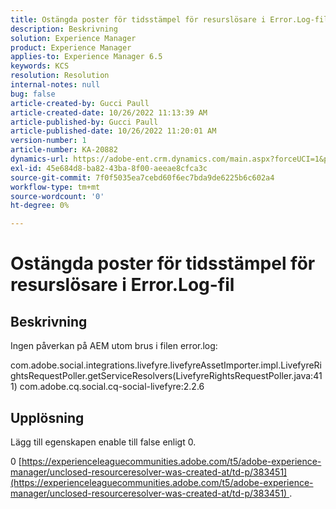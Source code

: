 ```yaml
---
title: Ostängda poster för tidsstämpel för resurslösare i Error.Log-fil
description: Beskrivning
solution: Experience Manager
product: Experience Manager
applies-to: Experience Manager 6.5
keywords: KCS
resolution: Resolution
internal-notes: null
bug: false
article-created-by: Gucci Paull
article-created-date: 10/26/2022 11:13:39 AM
article-published-by: Gucci Paull
article-published-date: 10/26/2022 11:20:01 AM
version-number: 1
article-number: KA-20882
dynamics-url: https://adobe-ent.crm.dynamics.com/main.aspx?forceUCI=1&pagetype=entityrecord&etn=knowledgearticle&id=ada9e535-1f55-ed11-bba2-6045bd006268
exl-id: 45e684d8-ba82-43ba-8f00-aeeae8cfca3c
source-git-commit: 7f0f5035ea7cebd60f6ec7bda9de6225b6c602a4
workflow-type: tm+mt
source-wordcount: '0'
ht-degree: 0%

---
```


# Ostängda poster för tidsstämpel för resurslösare i Error.Log-fil

## Beskrivning


Ingen påverkan på AEM utom brus i filen error.log:

com.adobe.social.integrations.livefyre.livefyreAssetImporter.impl.LivefyreRightsRequestPoller.getServiceResolvers(LivefyreRightsRequestPoller.java:411) com.adobe.cq.social.cq-social-livefyre:2.2.6


## Upplösning


Lägg till egenskapen enable till false enligt 0.

0 [https://experienceleaguecommunities.adobe.com/t5/adobe-experience-manager/unclosed-resourceresolver-was-created-at/td-p/383451](https://experienceleaguecommunities.adobe.com/t5/adobe-experience-manager/unclosed-resourceresolver-was-created-at/td-p/383451) . &#x200B; &#x200B; &#x200B;
